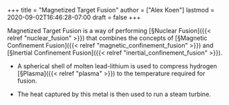 +++
title = "Magnetized Target Fusion"
author = ["Alex Koen"]
lastmod = 2020-09-02T16:46:28-07:00
draft = false
+++

Magnetized Target Fusion is a way of performing [§Nuclear Fusion]({{< relref "nuclear_fusion" >}}) that combines the concepts of [§Magnetic Confinement Fusion]({{< relref "magnetic_confinement_fusion" >}}) and [§Inertial Confinement Fusion]({{< relref "inertial_confinement_fusion" >}}).

-   A spherical shell of molten lead-lithium is used to compress hydrogen [§Plasma]({{< relref "plasma" >}}) to the temperature required for fusion.

-   The heat captured by this metal is then used to run a steam turbine.
